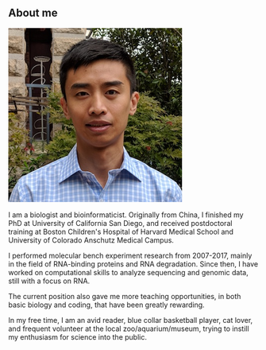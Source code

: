 ## About me
![Me](RuiFu.jpg)

I am a biologist and bioinformaticist. Originally from China, I finished my PhD at University of California San Diego, and received postdoctoral training at Boston Children's Hospital of Harvard Medical School and University of Colorado Anschutz Medical Campus.

I performed molecular bench experiment research from 2007-2017, mainly in the field of RNA-binding proteins and RNA degradation. Since then, I have worked on computational skills to analyze sequencing and genomic data, still with a focus on RNA.

The current position also gave me more teaching opportunities, in both basic biology and coding, that have been greatly rewarding.

In my free time, I am an avid reader, blue collar basketball player, cat lover, and frequent volunteer at the local zoo/aquarium/museum, trying to instill my enthusiasm for science into the public.

